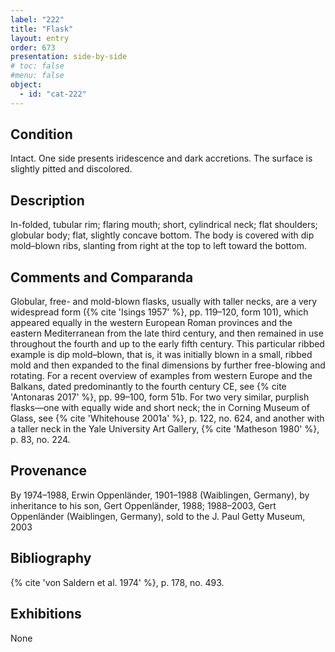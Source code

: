 ```yaml
---
label: "222"
title: "Flask"
layout: entry
order: 673
presentation: side-by-side
# toc: false
#menu: false 
object:
  - id: "cat-222"
---
```


## Condition

Intact. One side presents iridescence and dark accretions. The surface is slightly pitted and discolored.

## Description

In-folded, tubular rim; flaring mouth; short, cylindrical neck; flat shoulders; globular body; flat, slightly concave bottom. The body is covered with dip mold–blown ribs, slanting from right at the top to left toward the bottom.

## Comments and Comparanda

Globular, free- and mold-blown flasks, usually with taller necks, are a very widespread form ({% cite 'Isings 1957' %}, pp. 119–120, form 101), which appeared equally in the western European Roman provinces and the eastern Mediterranean from the late third century, and then remained in use throughout the fourth and up to the early fifth century. This particular ribbed example is dip mold–blown, that is, it was initially blown in a small, ribbed mold and then expanded to the final dimensions by further free-blowing and rotating. For a recent overview of examples from western Europe and the Balkans, dated predominantly to the fourth century CE, see {% cite 'Antonaras 2017' %}, pp. 99–100, form 51b. For two very similar, purplish flasks—one with equally wide and short neck; the in Corning Museum of Glass, see {% cite 'Whitehouse 2001a' %}, p. 122, no. 624, and another with a taller neck in the Yale University Art Gallery, {% cite 'Matheson 1980' %}, p. 83, no. 224.

## Provenance

By 1974–1988, Erwin Oppenländer, 1901–1988 (Waiblingen, Germany), by inheritance to his son, Gert Oppenländer, 1988; 1988–2003, Gert Oppenländer (Waiblingen, Germany), sold to the J. Paul Getty Museum, 2003

## Bibliography

{% cite 'von Saldern et al. 1974' %}, p. 178, no. 493.

## Exhibitions

None